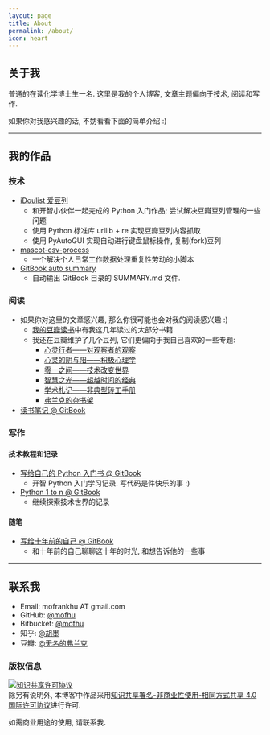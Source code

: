 ```yaml
---
layout: page
title: About
permalink: /about/
icon: heart
---
```


## 关于我

普通的在读化学博士生一名. 这里是我的个人博客, 文章主题偏向于技术, 阅读和写作.

如果你对我感兴趣的话, 不妨看看下面的简单介绍 :)

---

## 我的作品

### 技术

* [iDoulist 爱豆列](https://github.com/Frank-the-Obscure/iDoulist)
    * 和开智小伙伴一起完成的 Python 入门作品; 尝试解决豆瓣豆列管理的一些问题
    * 使用 Python 标准库 urllib + re 实现豆瓣豆列内容抓取
    * 使用 PyAutoGUI 实现自动进行键盘鼠标操作, 复制(fork)豆列
* [mascot-csv-process](http://frank-the-obscure.me/mascot-csv-process/)
    * 一个解决个人日常工作数据处理重复性劳动的小脚本
* [GitBook auto summary](http://frank-the-obscure.me/GitBook-auto-summary/)
    * 自动输出 GitBook 目录的 SUMMARY.md 文件.

### 阅读

- 如果你对这里的文章感兴趣, 那么你很可能也会对我的阅读感兴趣 :)
    - [我的豆瓣读书](http://book.douban.com/people/franktheobscure/)中有我这几年读过的大部分书籍.
    - 我还在豆瓣维护了几个豆列, 它们更偏向于我自己喜欢的一些专题:
        - [心灵行者——对观察者的观察](http://www.douban.com/doulist/4184864/)
        - [心灵的阴与阳——积极心理学](http://www.douban.com/doulist/39161118/)
        - [零一之间——技术改变世界](http://www.douban.com/doulist/38390646/)
        - [智慧之光——超越时间的经典](http://www.douban.com/doulist/4184898/)
        - [学术札记——非典型砖工手册](http://www.douban.com/doulist/4184823/)
        - [弗兰克的杂书架](http://www.douban.com/doulist/37723990/)
- [读书笔记 @ GitBook](https://www.gitbook.com/book/frank-the-obscure/reading-notes/details)


### 写作


#### 技术教程和记录

- [写给自己的 Python 入门书 @ GitBook](https://www.gitbook.com/book/frank-the-obscure/pythoncamp0/details)
    - 开智 Python 入门学习记录. 写代码是件快乐的事 :)
- [Python 1 to n @ GitBook](https://www.gitbook.com/book/frank-the-obscure/python-1-to-n/details)
    - 继续探索技术世界的记录


#### 随笔

- [写给十年前的自己 @ GitBook](https://www.gitbook.com/book/frank-the-obscure/for-myself-at-16/details)
    - 和十年前的自己聊聊这十年的时光, 和想告诉他的一些事


---

## 联系我

* Email: mofrankhu AT gmail.com
* GitHub: [@mofhu](https://github.com/mofhu)
* Bitbucket: [@mofhu](https://bitbucket.org/mofhu/)
* 知乎: [@胡墨](https://www.zhihu.com/people/frank_hu)
* 豆瓣: [@无名的弗兰克](http://www.douban.com/people/franktheobscure/)

### 版权信息

<a rel="license" href="http://creativecommons.org/licenses/by-nc-sa/4.0/"><img alt="知识共享许可协议" style="border-width:0" src="https://i.creativecommons.org/l/by-nc-sa/4.0/88x31.png" /></a><br />除另有说明外, 本博客中作品采用<a rel="license" href="http://creativecommons.org/licenses/by-nc-sa/4.0/">知识共享署名-非商业性使用-相同方式共享 4.0 国际许可协议</a>进行许可.

如需商业用途的使用, 请联系我.

